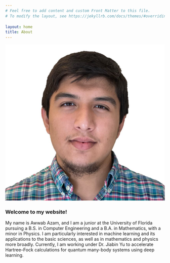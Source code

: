 ```yaml
---
# Feel free to add content and custom Front Matter to this file.
# To modify the layout, see https://jekyllrb.com/docs/themes/#overriding-theme-defaults

layout: home
title: About
---
```


![A profile picture](images/profile_img.jpeg "Professional Headshot")

### Welcome to my website!

My name is Awwab Azam, and I am a junior at the University of Florida pursuing a B.S. in Computer Engineering and a B.A. in Mathematics, with a minor in Physics. I am particularly interested in machine learning and its applications to the basic sciences, as well as in mathematics and physics more broadly. Currently, I am working under Dr. Jiabin Yu to accelerate Hartree–Fock calculations for quantum many-body systems using deep learning.
